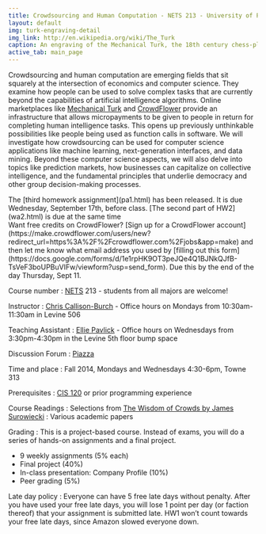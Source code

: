 ```yaml
---
title: Crowdsourcing and Human Computation - NETS 213 - University of Pennsylvania
layout: default
img: turk-engraving-detail
img_link: http://en.wikipedia.org/wiki/The_Turk
caption: An engraving of the Mechanical Turk, the 18th century chess-playing automaton
active_tab: main_page 
---
```

Crowdsourcing and human computation are emerging fields that sit squarely at the intersection of economics and computer science. They examine how people can be used to solve complex tasks that are currently beyond the capabilities of artificial intelligence algorithms. Online marketplaces like [Mechanical Turk](https://www.mturk.com/) and [CrowdFlower](https://crowdflower.com) provide an infrastructure that allows micropayments to be given to people in return for completing human intelligence tasks. This opens up previously unthinkable possibilities like people being used as function calls in software. We will investigate how crowdsourcing can be used for computer science applications like machine learning, next-generation interfaces, and data mining. Beyond these computer science aspects, we will also delve into topics like prediction markets, how businesses can capitalize on collective intelligence, and the fundamental principles that underlie democracy and other group decision-making processes.


<div class="alert alert-info" markdown="span">
The [third homework assignment](pa1.html) has been released.  It is due Wednesday, September 17th, before class. [The second part of HW2](wa2.html) is due at the same time</div>

<div class="alert alert-info" markdown="span">
Want free credits on CrowdFlower?  [Sign up for a CrowdFlower account](https://make.crowdflower.com/users/new?redirect_url=https%3A%2F%2Fcrowdflower.com%2Fjobs&app=make) and then let me know what email address you used by [filling out this form](https://docs.google.com/forms/d/1e1rpHK9OT3peJQe4Q1BJNkQJfB-TsVeF3boUPBuVIFw/viewform?usp=send_form).  Due this by the end of the day Thursday, Sept 11.
</div>







Course number
: [NETS](http://nets.upenn.edu/) 213 - students from all majors are welcome!

Instructor
: [Chris Callison-Burch](http://www.cis.upenn.edu/~ccb/) - Office hours on Mondays from 10:30am-11:30am in Levine 506

Teaching Assistant
: [Ellie Pavlick](http://www.seas.upenn.edu/~epavlick/)  - Office hours on Wednesdays from 3:30pm-4:30pm in the Levine 5th floor bump space

Discussion Forum
: [Piazza](https://piazza.com/upenn/fall2014/nets213/home)

Time and place
: Fall 2014, Mondays and Wednesdays 4:30-6pm, Towne 313

Prerequisites
: [CIS 120](http://www.seas.upenn.edu/~cis120/) or prior programming experience

Course Readings
: Selections from [The Wisdom of Crowds by James Surowiecki](http://www.amazon.com/Wisdom-Crowds-James-Surowiecki-ebook/dp/B000FCKC3I/)
: Various academic papers

Grading
: This is a project-based course.  Instead of exams, you will do a series of hands-on assignments and a final project.  

* 9 weekly assignments (5% each)
* Final project (40%)
* In-class presentation: Company Profile (10%)
* Peer grading (5%)

Late day policy
: Everyone can have 5 free late days without penalty.  After you have used your free late days, you will lose 1 point per day (or faction thereof) that your assignment is submitted late.  HW1 won’t count towards your free late days, since Amazon slowed everyone down.
